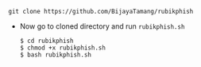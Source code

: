   ```
  git clone https://github.com/BijayaTamang/rubikphish
  ```
- Now go to cloned directory and run `rubikphish.sh` 
  ```
  $ cd rubikphish
  $ chmod +x rubikphish.sh
  $ bash rubikphish.sh
  ```

